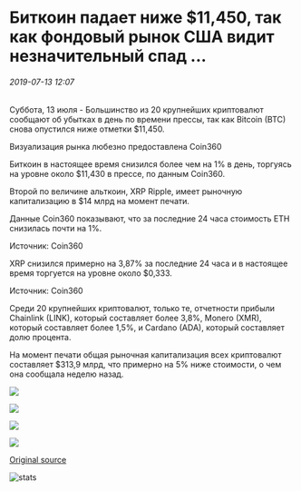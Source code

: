 # Биткоин падает ниже $11,450, так как фондовый рынок США видит незначительный спад ...

###### 2019-07-13 12:07

Суббота, 13 июля - Большинство из 20 крупнейших криптовалют сообщают об убытках в день по времени прессы, так как Bitcoin (BTC) снова опустился ниже отметки $11,450.

Визуализация рынка любезно предоставлена Coin360

Биткоин в настоящее время снизился более чем на 1% в день, торгуясь на уровне около $11,430 в прессе, по данным Coin360.

Второй по величине альткоин, XRP Ripple, имеет рыночную капитализацию в $14 млрд на момент печати.

Данные Coin360 показывают, что за последние 24 часа стоимость ETH снизилась почти на 1%.

Источник: Coin360

XRP снизился примерно на 3,87% за последние 24 часа и в настоящее время торгуется на уровне около $0,333.

Источник: Coin360

Среди 20 крупнейших криптовалют, только те, отчетности прибыли Chainlink (LINK), который составляет более 3,8%, Monero (XMR), который составляет более 1,5%, и Cardano (ADA), который составляет долю процента.

На момент печати общая рыночная капитализация всех криптовалют составляет $313,9 млрд, что примерно на 5% ниже стоимости, о чем она сообщала неделю назад.

![](https://s3.cointelegraph.com/storage/uploads/view/13476566923b28d22c84d8d1879d6afd.png)

![](https://s3.cointelegraph.com/storage/uploads/view/bf3b357020dab05a6f6d4cbe1d8c1a97.png)

![](https://s3.cointelegraph.com/storage/uploads/view/0d09a205ccfb4047e86d57c455b2b8db.png)

![](https://s3.cointelegraph.com/storage/uploads/view/e4c59c5ee4dd662a8207204554ac7279.png)

[Original source](https://cointelegraph.com/news/bitcoin-falls-under-11-450-as-us-stock-market-sees-minor-downturn)

![stats](https://c.statcounter.com/11760860/0/a89fa40b/1/ "stats")